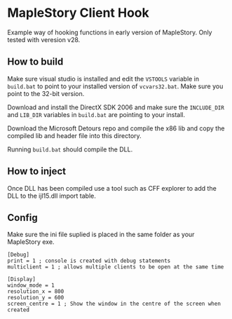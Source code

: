 # MapleStory Client Hook

Example way of hooking functions in early version of MapleStory. Only tested with veresion v28. 

## How to build

Make sure visual studio is installed and edit the `VSTOOLS` variable in `build.bat` to point to your installed version of `vcvars32.bat`. Make sure you point to the 32-bit version.

Download and install the DirectX SDK 2006 and make sure the `INCLUDE_DIR` and `LIB_DIR` variables in `build.bat` are pointing to your install.

Download the Microsoft Detours repo and compile the x86 lib and copy the compiled lib and header file into this directory.

Running `build.bat` should compile the DLL.

## How to inject

Once DLL has been compiled use a tool such as CFF explorer to add the DLL to the ijl15.dll import table.

## Config

Make sure the ini file suplied is placed in the same folder as your MapleStory exe.

```
[Debug]
print = 1 ; console is created with debug statements
multiclient = 1 ; allows multiple clients to be open at the same time

[Display]
window_mode = 1
resolution_x = 800
resolution_y = 600
screen_centre = 1 ; Show the window in the centre of the screen when created
```